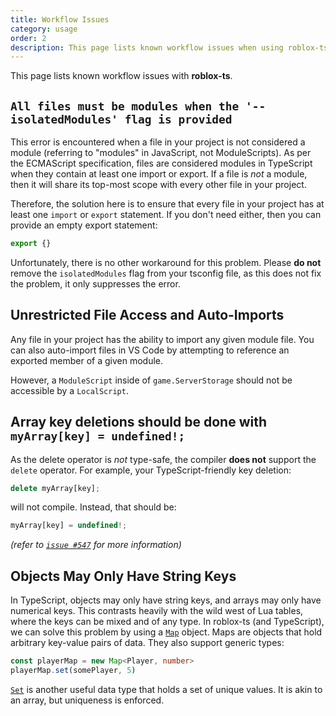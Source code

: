 ```yaml
---
title: Workflow Issues
category: usage
order: 2
description: This page lists known workflow issues when using roblox-ts.
---
```


This page lists known workflow issues with **roblox-ts**.

## `All files must be modules when the '--isolatedModules' flag is provided`

This error is encountered when a file in your project is not considered a module (referring to "modules" in JavaScript, not ModuleScripts). As per the ECMAScript specification, files are considered modules in TypeScript when they contain at least one import or export. If a file is *not* a module, then it will share its top-most scope with every other file in your project.

Therefore, the solution here is to ensure that every file in your project has at least one `import` or `export` statement. If you don't need either, then you can provide an empty export statement:

```ts
export {}
```

Unfortunately, there is no other workaround for this problem. Please **do not** remove the `isolatedModules` flag from your tsconfig file, as this does not fix the problem, it only suppresses the error.

<!-- Issue: https://github.com/Microsoft/TypeScript/issues/18232 -->

## Unrestricted File Access and Auto-Imports
Any file in your project has the ability to import any given module file. You can also auto-import files in VS Code by attempting to reference an exported member of a given module.

However, a `ModuleScript` inside of `game.ServerStorage` should not be accessible by a `LocalScript`.

## Array key deletions should be done with `myArray[key] = undefined!;`
As the delete operator is *not* type-safe, the compiler **does not** support the `delete` operator.
For example, your TypeScript-friendly key deletion:
```ts
delete myArray[key];
```
will not compile.
Instead, that should be:
```ts
myArray[key] = undefined!;
```
*(refer to [`issue #547`](https://github.com/roblox-ts/roblox-ts/issues/547) for more information)*
## Objects May Only Have String Keys
In TypeScript, objects may only have string keys, and arrays may only have numerical keys. This contrasts heavily with the wild west of Lua tables, where the keys can be mixed and of any type. In roblox-ts (and TypeScript), we can solve this problem by using a [`Map`](https://developer.mozilla.org/en-US/docs/Web/JavaScript/Reference/Global_Objects/Map) object. Maps are objects that hold arbitrary key-value pairs of data. They also support generic types:

```ts
const playerMap = new Map<Player, number>
playerMap.set(somePlayer, 5)
```

[`Set`](https://developer.mozilla.org/en-US/docs/Web/JavaScript/Reference/Global_Objects/Set) is another useful data type that holds a set of unique values. It is akin to an array, but uniqueness is enforced.
